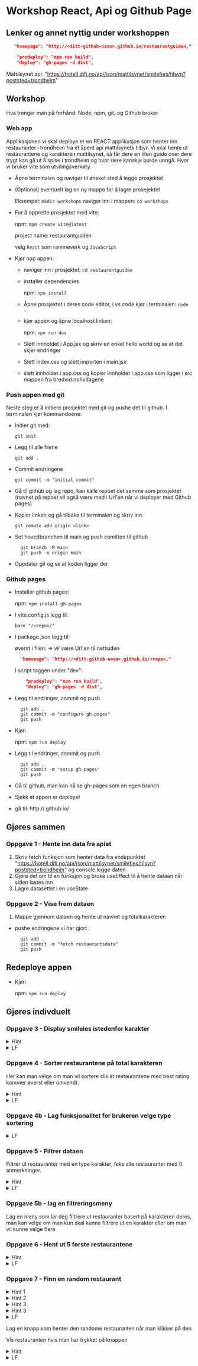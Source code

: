 # Workshop React, Api og Github Page

## Lenker og annet nyttig under workshoppen

```json
   "homepage": "http://<ditt-github-navn>.github.io/restaurantguiden,"
```

```json
    "predeploy": "npm run build",
    "deploy": "gh-pages -d dist",
```

Mattilsynet api: "https://hotell.difi.no/api/json/mattilsynet/smilefjes/tilsyn?poststed=trondheim"

## Workshop

Hva trenger man på forhånd: Node, npm, git, og Github bruker

### Web app

Applikasjonen vi skal deploye er en REACT applikasjon som henter inn restauranter i trondheim fra et åpent api mattilsynets tilbyr. Vi skal hente ut restaurantene og karakteren mattilsynet, så får dere en liten guide over dere trygt kan gå ut å spise i trondheim og hvor dere kanskje burde unngå. Hvor vi bruker vite som utvilingsverkøty.

- Åpne terminalen og naviger til ønsket sted å legge prosjektet

- (Optional) eventuelt lag en ny mappe for å lagre prosejektet

  Eksempel: `mkdir workshops`
  naviger inn i mappen: `cd workshops`

- For å opprette prosjektet med vite:

  npm: `npm create vite@latest`

  project name: restaurantguiden

  velg `React` som rammeverk og `JavaScript`

- Kjør opp appen:

  - naviger inn i prosjektet: `cd restaurantguiden`
  - installer dependencies

    npm: `npm install`

  - Åpne prosjektet i deres code editor, i vs code kjør i terminalen: `code .`

  - kjør appen og åpne localhost linken:

    npm: `npm run dev`

  - Slett innholdet i App.jsx og skriv en enkel hello world og se at det skjer endringer

  - Slett index.css og slett importen i main.jsx
  - slett innholdet i app.css og kopier innholdet i app.css som ligger i src mappen fra bredvid.no/ivdagene

### Push appen med git

Neste steg er å initiere prosjektet med git og pushe det til github. I terminalen kjør kommandoene:

- Initier git med:

  `git init`

- Legg til alle filene

  `git add .`

- Commit endringene

  `git commit -m "initial commit"`

- Gå til github og lag repo, kan kalle repoet det samme som prosjektet (navnet på repoet vil også være med i Url'en når vi deployer med Github pages)
- Kopier linken og gå tilbake til terminalen og skriv inn:

  `git remote add origin <link>`

- Set hovedbranchen til main og push comitten til github

  ```
    git branch -M main
    git push -u origin main
  ```

- Oppdater git og se at koden ligger der

### Github pages

- Installer github pages:

  npm: `npm install gh-pages`

- I vite.config.js legg til:

  `base "/<repo>/"`

- I package.json legg til:

  øverst i filen: => vil være Url'en til nettsiden

  ```json
    "homepage": "http://<ditt-github-navn>.github.io/<repo>,"
  ```

  I script taggen under "dev":

  ```json
      "predeploy": "npm run build",
      "deploy": "gh-pages -d dist",
  ```

- Legg til endringer, commit og push

  ```
    git add .
    git commit -m "configure gh-pages"
    git push
  ```

- Kjør:

  npm: `npm run deploy`

- Legg til endringer, commit og push

  ```
    git add .
    git commit -m "setup gh-pages"
    git push
  ```

- Gå til github, man kan nå se gh-pages som en egen branch

- Sjekk at appen er deployet
- gå til: http://<ditt-github-navn>.github.io/<repo>

## Gjøres sammen

### Oppgave 1 - Hente inn data fra apiet

1. Skriv fetch funksjon som henter data fra endepunktet "https://hotell.difi.no/api/json/mattilsynet/smilefjes/tilsyn?poststed=trondheim" og console logge daten
2. Gjøre det om til en funksjon og bruke useEffect til å hente dataen når siden lastes inn
3. Lagre datasettet i en useState

### Oppgave 2 - Vise frem dataen

1. Mappe gjennom dataen og hente ut navnet og totalkarakteren

- pushe endringene vi har gjort :

  ```
    git add .
    git commit -m "fetch restaurantsdata"
    git push
  ```

## Redeploye appen

- Kjør:

  npm: `npm run deploy`

## Gjøres indivduelt

### Oppgave 3 - Display smileies istedenfor karakter

<details><summary>Hint</summary>

Lag en hjelpe funksjon som omgjør tall til smiley

</details>

<details><summary>LF</summary>

```Javascript
   const getSmiley = (value) => {
    return value == 3 ? "🤮" : value == 2 ? "🤢" : value == 1 ? "🙂" : "🤩";
  };

  {/* .... */}
  <h3>{getSmiley(restaurant.total_karakter)}</h3>
```

</details>

### Oppgave 4 - Sorter restaurantene på total karakteren

Her kan man velge om man vil sortere slik at restaurantene med best rating kommer øverst eller omvendt.

<details><summary>Hint</summary>

Bruk [sort](https://developer.mozilla.org/en-US/docs/Web/JavaScript/Reference/Global_Objects/Array/sort) funksjonen

</details>

<details><summary>LF</summary>

```Javascript
    restaurants
        .sort((a, b) => a.total_karakter - b.total_karakter)
```

</details>

### Oppgave 4b - Lag funksjonalitet for brukeren velge type sortering

<details><summary>LF</summary>

```Javascript
  const [currentRestaurants, setCurrentRestaurants] = useState(restuarants);
  const [sort, setSort] = useState("Ingen");

  const handleSortDescending = () => {
    setSort("Synkende");
    const data = restaurants.sort((a, b) => a.total_karakter - b.total_karakter);
    setCurrentRestaurants(data);
  };
  const handleSortAscending = () => {
    setSort("Økende" );
    const data = restaurants.sort((a, b) => b.total_karakter - a.total_karakter);
    setCurrentRestaurants(data);
  };

  const handleSort = (event) => {
    if (event.target.value === "Økende") {
      handleSortAscending();
    }
    if (event.target.value === "Synkende") {
      handleSortDescending();
    }
    if (event.target.value === "Ingen") {
      setFilters("Ingen");
      setCurrentRestaurants(restaurants);
    }
  };

  {/* .... */}
  <label>
    <p>Sort restaurants</p>
      <select value={filters.sort} onChange={handleSort}>
        <option>Ingen</option>
        <option>Synkende</option>
        <option>Økende</option>
      </select>
  </label>
```

</details>

### Oppgave 5 - Filtrer dataen

Filtrer ut restauranter med en type karakter, feks alle restauranter med 0 anmerkninger.

<details><summary>Hint</summary>

Bruk [filter](https://developer.mozilla.org/en-US/docs/Web/JavaScript/Reference/Global_Objects/Array/filter) funksjonen

</details>

<details><summary>LF</summary>

```Javascript
    .filter((restaurant) => restaurant.total_karakter === "3")
```

</details>

### Oppgave 5b - lag en filtreringsmeny

Lag en meny som lar deg filtrere ut restauranter basert på karakteren deres, man kan velge om man kun skal kunne filtrere ut en karakter eller om man vil kunne velge flere

### Oppgave 6 - Hent ut 5 første restaurantene

<details><summary>Hint</summary>

Bruk [slice](https://developer.mozilla.org/en-US/docs/Web/JavaScript/Reference/Global_Objects/Array/slice) funksjonen

</details>

<details><summary>LF</summary>

```Javascript
    restaurants.slice(0, 5)
```

</details>

### Oppgave 7 - Finn en random restaurant

<details><summary>Hint 1</summary>

Bruk [Math.random()](https://developer.mozilla.org/en-US/docs/Web/JavaScript/Reference/Global_Objects/Math/random) funksjonen, som gir et random tall mellom 0 og 1

</details>

<details><summary>Hint 2</summary>

Bruk lengden av restaurant listen som max verdi, for å få en verdi mellom 0 og lengden av restaurant listen

</details>

<details><summary>Hint 3</summary>

Bruk Math.floor() for å ikke få desimaler

</details>

<details><summary>Hint 3</summary>

Bruk verdien veriden for å hente ut restauranten på indeksen tilsvarende den randome veriden

</details>

<details><summary>LF</summary>

```Javascript

  function getRandomRestaurants(restaurants) {
    return restaurants[Math.floor(Math.random() * restaurants.length)];
  }

  console.log(getRandomRestaurants(restaurants));
```

</details>

Lag en knapp som henter den randome restauranten når man klikker på den

Vis restauranten hvis man har trykket på knappen

<details><summary>Hint </summary>

Lagre restauranten i en local variabel, og vis informasjonen du ønsker hvis knappen er klikket

</details>

<details><summary>LF</summary>

```Javascript

  const [randomRestaurant, setRandomRestaurant] = useState({});

  function getRandomRestaurant(restaurants) {
    setRandomRestaurant(
      restaurants[Math.floor(Math.random() * restaurants.length)]
    );
  }

  {/* .... */}
  <button
    className="random-button"
    onClick={() => getRandomRestaurant(restaurants)}
    >
        random restaurant
    </button>
    {randomRestaurant && (
        <h1>{randomRestaurant.navn}</h1>
    )}
```

</details>
